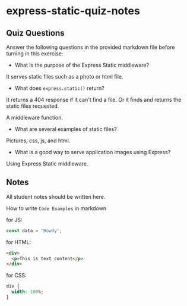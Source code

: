 # express-static-quiz-notes

## Quiz Questions

Answer the following questions in the provided markdown file before turning in this exercise:

- What is the purpose of the Express Static middleware?

It serves static files such as a photo or html file.

- What does `express.static()` return?

It returns a 404 response if it can't find a file. Or it finds and returns the static files requested.

A middleware function.

- What are several examples of static files?

Pictures, css, js, and html.

- What is a good way to serve application images using Express?

Using Express Static middleware.

## Notes

All student notes should be written here.

How to write `Code Examples` in markdown

for JS:

```javascript
const data = 'Howdy';
```

for HTML:

```html
<div>
  <p>This is text content</p>
</div>
```

for CSS:

```css
div {
  width: 100%;
}
```
